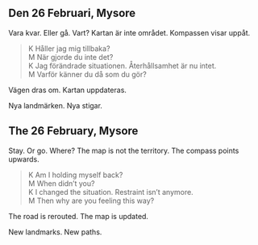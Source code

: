 

Den 26 Februari, Mysore
------------------------------

Vara kvar. Eller gå. Vart? Kartan är inte området. Kompassen visar uppåt.

><abbr>K</abbr> Håller jag mig tillbaka?  
><abbr>M</abbr> När gjorde du inte det?  
><abbr>K</abbr> Jag förändrade situationen. Återhållsamhet är nu intet.  
><abbr>M</abbr> Varför känner du då som du gör?

Vägen dras om. Kartan uppdateras.

Nya landmärken. Nya stigar.

The 26 February, Mysore
------------------------------

Stay. Or go. Where? The map is not the territory. The compass points upwards.

><abbr>K</abbr> Am I holding myself back?  
><abbr>M</abbr> When didn’t you?  
><abbr>K</abbr> I changed the situation. Restraint isn’t anymore.  
><abbr>M</abbr> Then why are you feeling this way?

The road is rerouted. The map is updated.

New landmarks. New paths.
